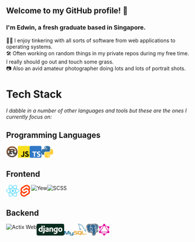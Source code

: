 ## Welcome to my GitHub profile! 👋

### I'm Edwin, a fresh graduate based in Singapore.
👩‍💻 I enjoy tinkering with all sorts of software from web applications to operating systems.  
🛠️ Often working on random things in my private repos during my free time. I really should go out and touch some grass.  
📷 Also an avid amateur photographer doing lots and lots of portrait shots.
 
# Tech Stack

<i>I dabble in a number of other languages and tools but these are the ones I currently focus on:</i>

## Programming Languages
[<img align="left" alt="Rust" height="32px" src="https://github.com/edwinlzs/edwinlzs/blob/main/assets/techlogos/Rust.png" />](https://github.com/rust-lang/rust)
[<img align="left" alt="JavaScript" height="32px" src="https://github.com/edwinlzs/edwinlzs/blob/main/assets/techlogos/JavaScript.svg" />](https://github.com/topics/javascript)
[<img align="left" alt="TypeScript" height="32px" src="https://github.com/edwinlzs/edwinlzs/blob/main/assets/techlogos/TypeScript.svg" />](https://github.com/microsoft/TypeScript)
[<img align="left" alt="Python" height="32px" src="https://github.com/edwinlzs/edwinlzs/blob/main/assets/techlogos/Python.svg" />](https://github.com/topics/python)
<br/><br/>

## Frontend
[<img align="left" alt="React" height="32px" src="https://github.com/edwinlzs/edwinlzs/blob/main/assets/techlogos/React.svg" />](https://github.com/facebook/react)
[<img align="left" alt="Svelte" height="32px" src="https://raw.githubusercontent.com/github/explore/42198dc9113595ddd22cc12771bb719c8cf08b67/topics/svelte/svelte.png" />](https://github.com/sveltejs/svelte)
[<img align="left" alt="Yew" height="32px" src="https://camo.githubusercontent.com/e586b9db8206c4084cf74092c94981b1973f6c8837c7d7208200abb77f43813f/68747470733a2f2f7965772e72732f696d672f6c6f676f2e706e67" />](https://github.com/yewstack/yew)
[<img align="left" alt="SCSS" height="32px" src="https://user-images.githubusercontent.com/68587082/194874142-9ad8e21e-32fe-42f3-bc02-1ea131c31da7.png" />](https://github.com/topics/scss)
<br/><br/>

## Backend
[<img align="left" alt="Actix Web" height="32px" src="https://actix.rs/img/logo-large.png" />](https://github.com/actix/actix-web)
[<img align="left" alt="Django" height="32px" src="https://github.com/edwinlzs/edwinlzs/blob/main/assets/techlogos/Django.svg" />](https://github.com/django/django)
[<img align="left" alt="MySQL" height="32px" src="https://github.com/edwinlzs/edwinlzs/blob/main/assets/techlogos/MySQL.svg" />](https://github.com/topics/mysql)
[<img align="left" alt="MySQL" height="32px" src="https://raw.githubusercontent.com/github/explore/80688e429a7d4ef2fca1e82350fe8e3517d3494d/topics/postgresql/postgresql.png" />](https://github.com/postgres/postgres)
[<img align="left" alt="GraphQL" height="32px" src="https://raw.githubusercontent.com/github/explore/e65ef46ef3e7bc457c93622f6a89fe8d3fd131d5/topics/graphql/graphql.png" />](https://github.com/topics/graphql)
<br/><br/>

<!-- 
## Personal Projects
 [<img align="left" alt="Project Macro Data" width="48px" src="https://github.com/edwinlzs/edwinlzs/blob/main/assets/projects/macrodatalogodark.png" /> <strong>Macro Data</strong>](https://github.com/edwinlzs/macrodata)
 <p>
  A Full-Stack App, learning to use ReactJS with Material UI in the frontend with a Django/MariaDB backend deployed on Heroku.
 </p> <br/>

 [<img align="left" alt="Astronomy" width="48px" src="https://github.com/edwinlzs/edwinlzs/blob/main/assets/projects/pngGalaxy.png" />
 <strong>Astronomy</strong>](https://github.com/edwinlzs/astronomy)<br/>
 <p>
 An exploratory project running on NextJS and building custom components/animations using tools such as Framer-Motion.
 </p> <br/> -->

<!--
## Currently Learning
[<img align="left" alt="Rust" height="32px" src="https://github.com/edwinlzs/edwinlzs/blob/main/assets/techlogos/Rust.png" />](https://github.com/rust-lang/rust) Systems programming concepts with <em>Rust</em>.
<br/>

[<img align="left" alt="Arch Linux" height="32px" src="https://upload.wikimedia.org/wikipedia/commons/thumb/a/a5/Archlinux-icon-crystal-64.svg/1200px-Archlinux-icon-crystal-64.svg.png" />](https://archlinux.org/) Fell down a rabbit hole of configuring Linux distros (woops). Now toying with <em>Arch Linux</em>.
<br/>
-->

<!--
**edwinlzs/edwinlzs** is a ✨ _special_ ✨ repository because its `README.md` (this file) appears on your GitHub profile.

Here are some ideas to get you started:

- 🔭 I’m currently working on ...
- 🌱 I’m currently learning ...
- 👯 I’m looking to collaborate on ...
- 🤔 I’m looking for help with ...
- 💬 Ask me about ...
- 📫 How to reach me: ...
- 😄 Pronouns: ...
- ⚡ Fun fact: ...
-->

